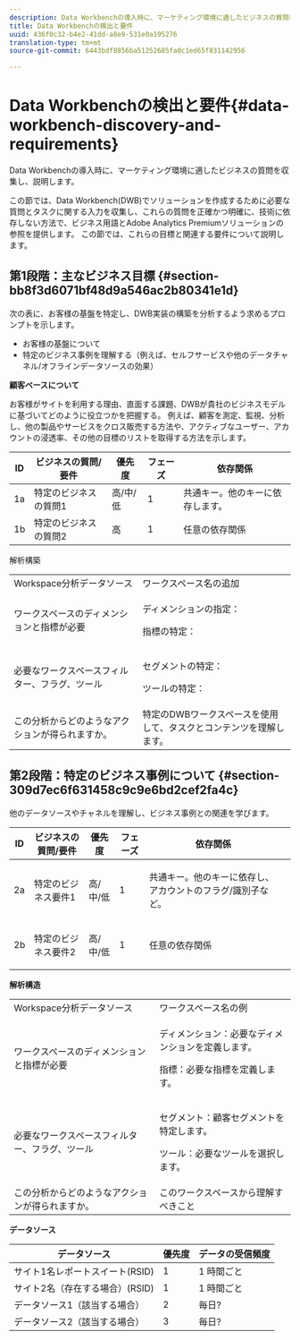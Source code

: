 ```yaml
---
description: Data Workbenchの導入時に、マーケティング環境に適したビジネスの質問を収集し、説明します。
title: Data Workbenchの検出と要件
uuid: 436f0c32-b4e2-41dd-a8e9-531e0a195276
translation-type: tm+mt
source-git-commit: 6443bdf8856ba51252685fa0c1ed65f831142956

---
```



# Data Workbenchの検出と要件{#data-workbench-discovery-and-requirements}

Data Workbenchの導入時に、マーケティング環境に適したビジネスの質問を収集し、説明します。

この節では、Data Workbench(DWB)でソリューションを作成するために必要な質問とタスクに関する入力を収集し、これらの質問を正確かつ明確に、技術に依存しない方法で、ビジネス用語とAdobe Analytics Premiumソリューションの参照を提供します。 この節では、これらの目標と関連する要件について説明します。

## 第1段階：主なビジネス目標 {#section-bb8f3d6071bf48d9a546ac2b80341e1d}

次の表に、お客様の基盤を特定し、DWB実装の構築を分析するよう求めるプロンプトを示します。

* お客様の基盤について
* 特定のビジネス事例を理解する（例えば、セルフサービスや他のデータチャネル/オフラインデータソースの効果）

**顧客ベースについて**

お客様がサイトを利用する理由、直面する課題、DWBが貴社のビジネスモデルに基づいてどのように役立つかを把握する。 例えば、顧客を測定、監視、分析し、他の製品やサービスをクロス販売する方法や、アクティブなユーザー、アカウントの浸透率、その他の目標のリストを取得する方法を示します。

| ID | ビジネスの質問/要件 | 優先度 | フェーズ | 依存関係 |
|---|---|---|---|---|
| 1a | 特定のビジネスの質問1 | 高/中/低 | 1 | 共通キー。他のキーに依存します。 |
| 1b | 特定のビジネスの質問2 | 高 | 1 | 任意の依存関係 |

解析構築

<table id="table_6CA959E521964E27804BB2A65EC4BBDE"> 
 <tbody> 
  <tr> 
   <td colname="col1">Workspace分析データソース</td> 
   <td colname="col2"> ワークスペース名の追加 </td> 
  </tr> 
  <tr> 
   <td colname="col1"> <p>ワークスペースのディメンションと指標が必要 </p> </td> 
   <td colname="col2"> <p>ディメンションの指定： </p> <p>指標の特定： </p> </td> 
  </tr> 
  <tr> 
   <td colname="col1"> 必要なワークスペースフィルター、フラグ、ツール </td> 
   <td colname="col2"> <p>セグメントの特定： </p> <p>ツールの特定： </p> </td> 
  </tr> 
  <tr> 
   <td colname="col1"> この分析からどのようなアクションが得られますか。 </td> 
   <td colname="col2"> 特定のDWBワークスペースを使用して、タスクとコンテンツを理解します。 </td> 
  </tr> 
 </tbody> 
</table>

## 第2段階：特定のビジネス事例について {#section-309d7ec6f631458c9c9e6bd2cef2fa4c}

他のデータソースやチャネルを理解し、ビジネス事例との関連を学びます。

<table id="table_733CCD9F4E9048C2865758B8E8D027DC"> 
 <thead> 
  <tr> 
   <th colname="col1" class="entry"> ID </th> 
   <th colname="col2" class="entry"> ビジネスの質問/要件 </th> 
   <th colname="col3" class="entry"> 優先度 </th> 
   <th colname="col04" class="entry"> フェーズ </th> 
   <th colname="col4" class="entry"> 依存関係 </th> 
   <th colname="col5" class="entry"> </th> 
  </tr>
 </thead>
 <tbody> 
  <tr> 
   <td colname="col1"> 2a </td> 
   <td colname="col2"> 特定のビジネス要件1 </td> 
   <td colname="col3"> <p>高/中/低 </p> </td> 
   <td colname="col04"> 1 </td> 
   <td colname="col4"> <p>共通キー。他のキーに依存し、アカウントのフラグ/識別子など。 </p> </td> 
   <td colname="col5"> </td> 
  </tr> 
  <tr> 
   <td colname="col1"> 2b </td> 
   <td colname="col2"> <p>特定のビジネス要件2 </p> </td> 
   <td colname="col3"> 高/中/低 </td> 
   <td colname="col04"> 1 </td> 
   <td colname="col4"> <p>任意の依存関係 </p> </td> 
   <td colname="col5"> </td> 
  </tr> 
 </tbody> 
</table>

**解析構造**

<table id="table_680C5D257CBF42519EFB8B96A00543C5"> 
 <tbody> 
  <tr> 
   <td colname="col1">Workspace分析データソース
     </td> 
   <td colname="col2">
     ワークスペース名の例 </td> 
  </tr> 
  <tr> 
   <td colname="col1"> <p>ワークスペースのディメンションと指標が必要 </p> </td> 
   <td colname="col2"> <p>ディメンション：必要なディメンションを定義します。 </p> <p>指標：必要な指標を定義します。 </p> </td> 
  </tr> 
  <tr> 
   <td colname="col1"> 必要なワークスペースフィルター、フラグ、ツール </td> 
   <td colname="col2"> <p>セグメント：顧客セグメントを特定します。 </p> <p>ツール：必要なツールを選択します。 </p> </td> 
  </tr> 
  <tr> 
   <td colname="col1"> この分析からどのようなアクションが得られますか。 </td> 
   <td colname="col2"> このワークスペースから理解すべきこと </td> 
  </tr> 
 </tbody> 
</table>

**データソース**

| データソース | 優先度 | データの受信頻度 |
|---|---|---|
| サイト1名レポートスイート(RSID) | 1 | 1 時間ごと |
| サイト2名（存在する場合）(RSID) | 1 | 1 時間ごと |
| データソース1（該当する場合） | 2 | 毎日? |
| データソース2（該当する場合） | 3 | 毎日? |
